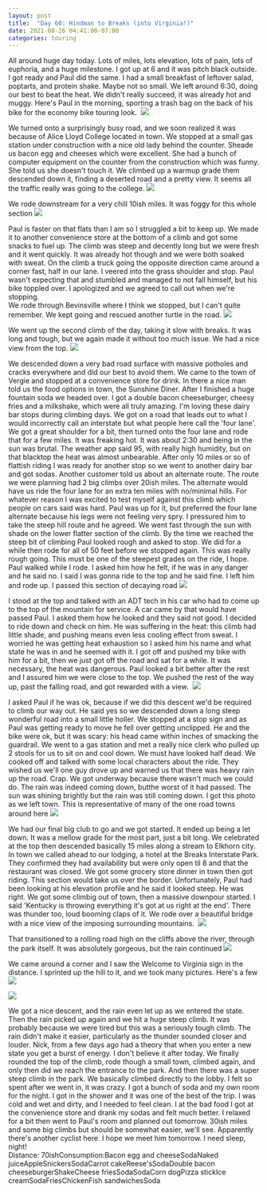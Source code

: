 ```yaml
---
layout: post
title:  "Day 60: Hindman to Breaks (into Virginia!)"
date: 2021-08-26 04:41:00-07:00
categories: touring
---
```

All around huge day today. Lots of miles, lots elevation, lots of pain, lots of euphoria, and a huge milestone. I got up at 6 and it was pitch black outside. I got ready and Paul did the same. I had a small breakfast of leftover salad, poptarts, and protein shake. Maybe not so small. We left around 6:30, doing our best to beat the heat. We didn't really succeed, it was already hot and muggy. Here's Paul in the morning, sporting a trash bag on the back of his bike for the economy bike touring look. 
[![](/assets/1629978069272274-0.png)](/assets/1629978069272274-0.png)
  
We turned onto a surprisingly busy road, and we soon realized it was because of Alice Lloyd College located in town. We stopped at a small gas station under construction with a nice old lady behind the counter. Sheade us bacon egg and cheeses which were excellent. She had a bunch of computer equipment on the counter from the construction which was funny. She told us she doesn't touch it. We climbed up a warmup grade them descended down it, finding a deserted road and a pretty view. It seems all the traffic really was going to the college.
[![](/assets/1629978063229556-1.png)](/assets/1629978063229556-1.png)
  
We rode downstream for a very chill 10ish miles. It was foggy for this whole section
[![](/assets/1629978056929451-2.png)](/assets/1629978056929451-2.png)
  
Paul is faster on that flats than I am so I struggled a bit to keep up. We made it to another convenience store at the bottom of a climb and got some snacks to fuel up. The climb was steep and decently long but we were fresh and it went quickly. It was already hot though and we were both soaked with sweat. On the climb a truck going the opposite direction came around a corner fast, half in our lane. I veered into the grass shoulder and stop. Paul wasn't expecting that and stumbled and managed to not fall himself, but his bike toppled over. I apologized and we agreed to call out when we're stopping.   
We rode through Bevinsville where I think we stopped, but I can't quite remember. We kept going and rescued another turtle in the road.
[![](/assets/1629978034618324-3.png)](/assets/1629978034618324-3.png)
  
We went up the second climb of the day, taking it slow with breaks. It was long and tough, but we again made it without too much issue. We had a nice view from the top.
[![](/assets/1629978025604781-4.png)](/assets/1629978025604781-4.png)
  
We descended down a very bad road surface with massive potholes and cracks everywhere and did our best to avoid them. We came to the town of Vergie and stopped at a convenience store for drink. In there a nice man told us the food options in town, the Sunshine Diner. After I finished a huge fountain soda we headed over. I got a double bacon cheeseburger, cheesy fries and a milkshake, which were all truly amazing. I'm loving these dairy bar stops during climbing days. We got on a road that leads out to what I would incorrectly call an interstate but what people here call the 'four lane'. We got a great shoulder for a bit, then turned onto the four lane and rode that for a few miles. It was freaking hot. It was about 2:30 and being in the sun was brutal. The weather app said 95, with really high humidity, but on that blacktop the heat was almost unbearable. After only 10 miles or so of flattish riding I was ready for another stop so we went to another dairy bar and got sodas. Another customer told us about an alternate route. The route we were planning had 2 big climbs over 20ish miles. The alternate would have us ride the four lane for an extra ten miles with no/minimal hills. For whatever reason I was excited to test myself against this climb which people on cars said was hard. Paul was up for it, but preferred the four lane alternate because his legs were not feeling very spry. I pressured him to take the steep hill route and he agreed. We went fast through the sun with shade on the lower flatter section of the climb. By the time we reached the steep bit of climbing Paul looked rough and asked to stop. We did for a while then rode for all of 50 feet before we stopped again. This was really rough going. This must be one of the steepest grades on the ride, I hope. Paul walked while I rode. I asked him how he felt, if he was in any danger and he said no. I said I was gonna ride to the top and he said fine. I left him and rode up. I passed this section of decaying road
[![](/assets/1629978016464789-5.png)](/assets/1629978016464789-5.png)
  
I stood at the top and talked with an ADT tech in his car who had to come up to the top of the mountain for service. A car came by that would have passed Paul. I asked them how he looked and they said not good. I decided to ride down and check on him. He was suffering in the heat: this climb had little shade, and pushing means even less cooling effect from sweat. I worried he was getting heat exhaustion so I asked him his name and what state he was in and he seemed with it. I got off and pushed my bike with him for a bit, then we just got off the road and sat for a while. It was necessary, the heat was dangerous. Paul looked a bit better after the rest and I assured him we were close to the top. We pushed the rest of the way up, past the falling road, and got rewarded with a view. 
[![](/assets/1629978008374744-6.png)](/assets/1629978008374744-6.png)
  
I asked Paul if he was ok, because if we did this descent we'd be required to climb our way out. He said yes so we descended down a long steep wonderful road into a small little holler. We stopped at a stop sign and as Paul was getting ready to move he fell over getting unclipped. He and the bike were ok, but it was scary: his head came within inches of smacking the guardrail. We went to a gas station and met a really nice clerk who pulled up 2 stools for us to sit on and cool down. We must have looked half dead. We cooked off and talked with some local characters about the ride. They wished us we'll one guy drove up and warned us that there was heavy rain up the road. Crap. We got underway because there wasn't much we could do. The rain was indeed coming down, butthe worst of it had passed. The sun was shining brightly but the rain was still coming down. I got this photo as we left town. This is representative of many of the one road towns around here
[![](/assets/1629978001378573-7.png)](/assets/1629978001378573-7.png)
  
We had our final big club to go and we got started. It ended up being a let down. It was a mellow grade for the most part, just a bit long. We celebrated at the top then descended basically 15 miles along a stream to Elkhorn city. In town we called ahead to our lodging, a hotel at the Breaks Interstate Park. They confirmed they had availability but were only open til 8 and that the restaurant was closed. We got some grocery store dinner in town then got riding. This section would take us over the border. Unfortunately, Paul had been looking at his elevation profile and he said it looked steep. He was right. We got some climbig out of town, then a massive downpour started. I said 'Kentucky is throwing everything it's got at us right at the end'. There was thunder too, loud booming claps of it. We rode over a beautiful bridge with a nice view of the imposing surrounding mountains. 
[![](/assets/1629977994610920-8.png)](/assets/1629977994610920-8.png)
  
That transitioned to a rolling road high on the cliffs above the river, through the park itself. It was absolutely gorgeous, but the rain continued
[![](/assets/1629977987565097-9.png)](/assets/1629977987565097-9.png)
  
We came around a corner and I saw the Welcome to Virginia sign in the distance. I sprinted up the hill to it, and we took many pictures. Here's a few
[![](/assets/1629977980165204-10.png)](/assets/1629977980165204-10.png)

[![](/assets/1629977974153251-11.png)](/assets/1629977974153251-11.png)
  
We got a nice descent, and the rain even let up as we entered the state. Then the rain picked up again and we hit a huge steep climb. It was probably because we were tired but this was a seriously tough climb. The rain didn't make it easier, particularly as the thunder sounded closer and louder. Nick, from a few days ago had a theory that when you enter a new state you get a burst of energy. I don't believe it after today. We finally rounded the top of the climb, rode though a small town, climbed again, and only then did we reach the entrance to the park. And then there was a super steep climb in the park. We basically climbed directly to the lobby. I felt so spent after we went in, it was crazy. I got a bunch of soda and my own room for the night. I got in the shower and it was one of the best of the trip. I was cold and wet and dirty, and I needed to feel clean. I at the bad food I got at the convenience store and drank my sodas and felt much better. I relaxed for a bit then went to Paul's room and planned out tomorrow. 30ish miles and some big climbs but should be somewhat easier, we'll see. Apparently there's another cyclist here. I hope we meet him tomorrow. I need sleep, night!  
Distance: 70ishConsumption:Bacon egg and cheeseSodaNaked juiceAppleSnickersSodaCarrot cakeReese'sSodaDouble bacon cheeseburgerShakeCheese friesSodaSodaCorn dogPizza stickIce creamSodaFriesChickenFish sandwichesSoda  

